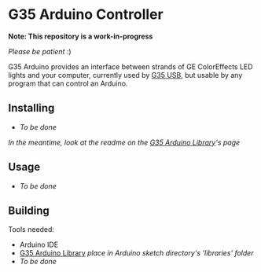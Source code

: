 G35 Arduino Controller
===============

**Note: This repository is a work-in-progress**

*Please be patient* :)

G35 Arduino provides an interface between strands of GE ColorEffects LED lights and your computer, currently used by [G35 USB], but usable by any program that can control an Arduino.

## Installing

* *To be done*

*In the meantime, look at the readme on the [G35 Arduino Library]'s page*

## Usage

* *To be done*

## Building

Tools needed:

* Arduino IDE
* [G35 Arduino Library] *place in Arduino sketch directory's 'libraries' folder*
* *To be done*

[G35 USB]: https://github.com/digitalcircuit/g35-usb
[G35 Arduino Library]: https://github.com/digitalcircuit/G35ArduinoLibrary
